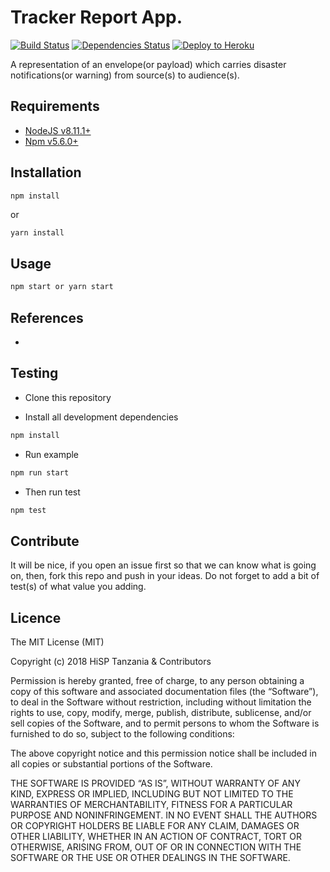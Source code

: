 # Tracker Report App.

[![Build Status](https://travis-ci.org/hisptz/tracker-report-app.svg?branch=develop)](https://travis-ci.org/hisptz/tracker-report-app)
[![Dependencies Status](https://david-dm.org/hisptz/tracker-report-app/status.svg?style=flat-square)](https://david-dm.org/hisptz/tracker-report-app)
[![Deploy to Heroku](https://www.herokucdn.com/deploy/button.png)](https://heroku.com/deploy?template=https://github.com/hisptz/tracker-report-app/tree/develop)

A representation of an envelope(or payload) which carries disaster notifications(or warning) from source(s) to audience(s).

## Requirements

- [NodeJS v8.11.1+](https://nodejs.org)
- [Npm v5.6.0+](https://www.npmjs.com/)

## Installation

```sh
npm install
```

or

```
yarn install
```

## Usage

```js
npm start or yarn start
```

## References

-

## Testing

- Clone this repository

- Install all development dependencies

```sh
npm install
```

- Run example

```sh
npm run start
```

- Then run test

```sh
npm test
```

## Contribute

It will be nice, if you open an issue first so that we can know what is going on, then, fork this repo and push in your ideas. Do not forget to add a bit of test(s) of what value you adding.

## Licence

The MIT License (MIT)

Copyright (c) 2018 HiSP Tanzania & Contributors

Permission is hereby granted, free of charge, to any person obtaining a copy of this software and associated documentation files (the “Software”), to deal in the Software without restriction, including without limitation the rights to use, copy, modify, merge, publish, distribute, sublicense, and/or sell copies of the Software, and to permit persons to whom the Software is furnished to do so, subject to the following conditions:

The above copyright notice and this permission notice shall be included in all copies or substantial portions of the Software.

THE SOFTWARE IS PROVIDED “AS IS”, WITHOUT WARRANTY OF ANY KIND, EXPRESS OR IMPLIED, INCLUDING BUT NOT LIMITED TO THE WARRANTIES OF MERCHANTABILITY, FITNESS FOR A PARTICULAR PURPOSE AND NONINFRINGEMENT. IN NO EVENT SHALL THE AUTHORS OR COPYRIGHT HOLDERS BE LIABLE FOR ANY CLAIM, DAMAGES OR OTHER LIABILITY, WHETHER IN AN ACTION OF CONTRACT, TORT OR OTHERWISE, ARISING FROM, OUT OF OR IN CONNECTION WITH THE SOFTWARE OR THE USE OR OTHER DEALINGS IN THE SOFTWARE.
